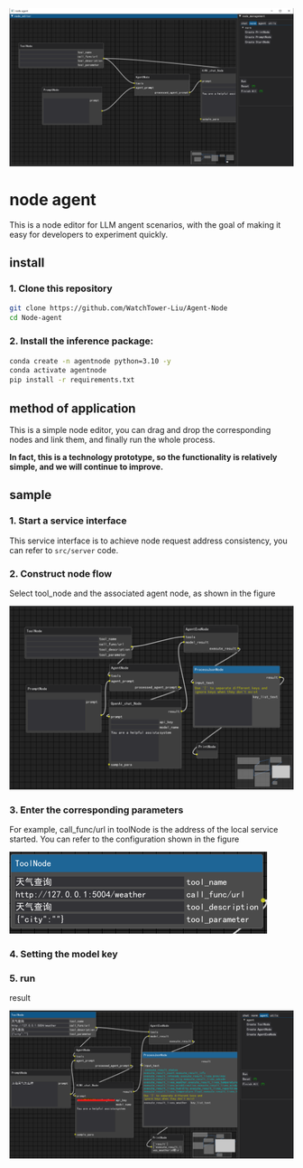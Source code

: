 ![](./data/wo.png)

# node agent

This is a node editor for LLM angent scenarios, with the goal of making it easy for developers to experiment quickly.

## install

### 1. **Clone this repository**
```bash
git clone https://github.com/WatchTower-Liu/Agent-Node
cd Node-agent
```

### 2. **Install the inference package:**
```bash
conda create -n agentnode python=3.10 -y
conda activate agentnode
pip install -r requirements.txt
```

## method of application

This is a simple node editor, you can drag and drop the corresponding nodes and link them, and finally run the whole process.

**In fact, this is a technology prototype, so the functionality is relatively simple, and we will continue to improve.**

## sample

### 1. Start a service interface

This service interface is to achieve node request address consistency, you can refer to `src/server` code.

### 2. Construct node flow

Select tool_node and the associated agent node, as shown in the figure

![](./data/woo.png)

### 3. Enter the corresponding parameters

For example, call_func/url in toolNode is the address of the local service started. You can refer to the configuration shown in the figure

![](./data/wooo.png)

### 4. Setting the model key
### 5. run 

result

![](./data/woooo.png)